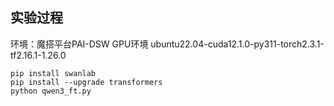 ## 实验过程

环境：魔搭平台PAI-DSW GPU环境 ubuntu22.04-cuda12.1.0-py311-torch2.3.1-tf2.16.1-1.26.0

```shell
pip install swanlab
pip install --upgrade transformers
python qwen3_ft.py
```
